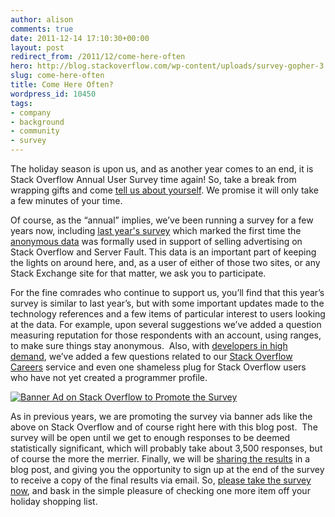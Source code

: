 ```yaml
---
author: alison
comments: true
date: 2011-12-14 17:10:30+00:00
layout: post
redirect_from: /2011/12/come-here-often
hero: http://blog.stackoverflow.com/wp-content/uploads/survey-gopher-3.jpg
slug: come-here-often
title: Come Here Often?
wordpress_id: 10450
tags:
- company
- background
- community
- survey
---
```


The holiday season is upon us, and as another year comes to an end, it is Stack Overflow Annual User Survey time again! So, take a break from wrapping gifts and come [tell us about yourself](https://www.surveymonkey.com/s/GQGJWSS). We promise it will only take a few minutes of your time.

Of course, as the “annual” implies, we’ve been running a survey for a few years now, including [last year's survey](http://blog.stackoverflow.com/2010/12/stack-overflow-annual-survey/) which marked the first time the [anonymous data](http://blog.stackoverflow.com/2011/01/survey-says/) was formally used in support of selling advertising on Stack Overflow and Server Fault. This data is an important part of keeping the lights on around here, and, as a user of either of those two sites, or any Stack Exchange site for that matter, we ask you to participate.

For the fine comrades who continue to support us, you’ll find that this year’s survey is similar to last year’s, but with some important updates made to the technology references and a few items of particular interest to users looking at the data. For example, upon several suggestions we’ve added a question measuring reputation for those respondents with an account, using ranges, to make sure things stay anonymous.  Also, with [developers in high demand](http://careers.stackoverflow.com/jobs), we’ve added a few questions related to our [Stack Overflow Careers](http://careers.stackoverflow.com/) service and even one shameless plug for Stack Overflow users who have not yet created a programmer profile.

[![Banner Ad on Stack Overflow to Promote the Survey](http://blog.stackoverflow.com/wp-content/uploads/survey-gopher-3.jpg)](http://blog.stackoverflow.com/2011/12/come-here-often/survey-gopher-3/)

As in previous years, we are promoting the survey via banner ads like the above on Stack Overflow and of course right here with this blog post.  The survey will be open until we get to enough responses to be deemed statistically significant, which will probably take about 3,500 responses, but of course the more the merrier. Finally, we will be [sharing the results](http://blog.stackoverflow.com/2011/01/survey-says/) in a blog post, and giving you the opportunity to sign up at the end of the survey to receive a copy of the final results via email. So, [please take the survey now](https://www.surveymonkey.com/s/GQGJWSS), and bask in the simple pleasure of checking one more item off your holiday shopping list.
